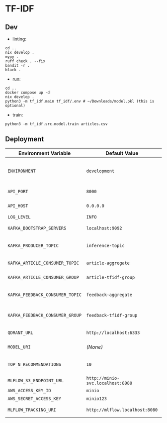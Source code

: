 # TF-IDF

## Dev

* linting:

```
cd ..
nix develop .
mypy .
ruff check . --fix
bandit -r .
black .
```

* run:

```
cd ..
docker compose up -d
nix develop .
python3 -m tf_idf.main tf_idf/.env # ~/Downloads/model.pkl (this is optional)
```

* train:

```
python3 -m tf_idf.src.model.train articles.csv
```

## Deployment

| Environment Variable            | Default Value           | Description                                             |
| ------------------------------- | ----------------------- | ------------------------------------------------------- |
| `ENVIRONMENT`                   | `development`           | Application environment (development, production, etc.) |
| `API_PORT`                      | `8000`                  | Port for API server                                     |
| `API_HOST`                      | `0.0.0.0`               | Host for API server                                     |
| `LOG_LEVEL`                     | `INFO`                  | Logging level                                           |
| `KAFKA_BOOTSTRAP_SERVERS`       | `localhost:9092`        | Kafka bootstrap servers                                 |
| `KAFKA_PRODUCER_TOPIC`          | `inference-topic`       | Kafka topic for producer messages                       |
| `KAFKA_ARTICLE_CONSUMER_TOPIC`  | `article-aggregate`     | Kafka topic for article consumer                        |
| `KAFKA_ARTICLE_CONSUMER_GROUP`  | `article-tfidf-group`   | Kafka consumer group for articles                       |
| `KAFKA_FEEDBACK_CONSUMER_TOPIC` | `feedback-aggregate`    | Kafka topic for feedback consumer                       |
| `KAFKA_FEEDBACK_CONSUMER_GROUP` | `feedback-tfidf-group`  | Kafka consumer group for feedback                       |
| `QDRANT_URL`                    | `http://localhost:6333` | URL for Qdrant vector database                          |
| `MODEL_URI`                     | *(None)*                | URI or path to the ML model                             |
| `TOP_N_RECOMMENDATIONS`         | `10`                    | Number of top recommendations to return                 |
| `MLFLOW_S3_ENDPOINT_URL`        | `http://minio-svc.localhost:8080` | S3 Endpoint                                   |
| `AWS_ACCESS_KEY_ID`             | `minio`                 | S3 access key                                           |
| `AWS_SECRET_ACCESS_KEY`         | `minio123`              | S3 secret key                                           |
| `MLFLOW_TRACKING_URI`           | `http://mlflow.localhost:8080` | Mlflow tracking URI                              |
